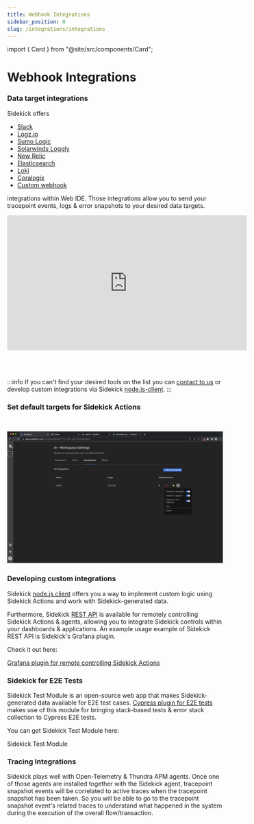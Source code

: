```yaml
---
title: Webhook Integrations
sidebar_position: 0
slug: /integrations/integrations
---
```


import { Card } from "@site/src/components/Card";


# Webhook Integrations

### Data target integrations

Sidekick offers

* [Slack](slack-integration.md)
* [Logz.io](logz.io-integration.md)
* [Sumo Logic](sumo-logic-integration.md)
* [Solarwinds Loggly](solarwinds-loggly-integration.md)
* [New Relic](new-relic-integration.md)
* [Elasticsearch](elasticsearch-integration.md)
* [Loki](loki-integration.md)
* [Coralogix](coralogix-integration.md)
* [Custom webhook](webhook-integration.md)

integrations within Web IDE. Those integrations allow you to send your tracepoint events, logs & error snapshots to your desired data targets.


<iframe width="560" height="315" src="https://www.youtube.com/embed/HW9Shpbfi6M" title="YouTube video player" frameborder="0" allow="accelerometer; autoplay; clipboard-write; encrypted-media; gyroscope; picture-in-picture; web-share" allowfullscreen></iframe>

<br></br>

:::info
If you can't find your desired tools on the list you can [contact to us](https://www.runsidekick.com/contact-us) or develop custom integrations via Sidekick [node.js-client](../node.js-client.md).
:::


### Set default targets for Sidekick Actions

<figure><img src="" alt="" /><figcaption></figcaption></figure>

![](../../.gitbook/assets/Screen_Shot_2023-01-03_at_10_17_02.png)


### Developing custom integrations

Sidekick [node.js client](../node.js-client.md) offers you a way to implement custom logic using Sidekick Actions and work with Sidekick-generated data.

Furthermore, Sidekick [REST API](../rest-api.md) is available for remotely controlling Sidekick Actions & agents, allowing you to integrate Sidekick controls within your dashboards & applications. An example usage example of Sidekick REST API is Sidekick's Grafana plugin.

Check it out here:

[Grafana plugin for remote controlling Sidekick Actions](../grafana-plugin-for-remote-controlling-sidekick-actions.md)



### Sidekick for E2E Tests

Sidekick Test Module is an open-source web app that makes Sidekick-generated data available for E2E test cases. [Cypress plugin for E2E tests](../cypress-plugin-for-e2e-tests.md) makes use of this module for bringing stack-based tests & error stack collection to Cypress E2E tests.

You can get Sidekick Test Module here:

<div className="w-full cols-1">
<Card title="GitHub - @runsidekick/sidekick-test-module" target="https://github.com/runsidekick/sidekick-test-module" isNewWindow={true}>
  <p class="italic"> Sidekick Test Module </p>

</Card>
</div>

### Tracing Integrations

Sidekick plays well with Open-Telemetry & Thundra APM agents. Once one of those agents are installed together with the Sidekick agent, tracepoint snapshot events will be correlated to active traces when the tracepoint snapshot has been taken. So you will be able to go to the tracepoint snapshot event's related traces to understand what happened in the system during the execution of the overall flow/transaction.















